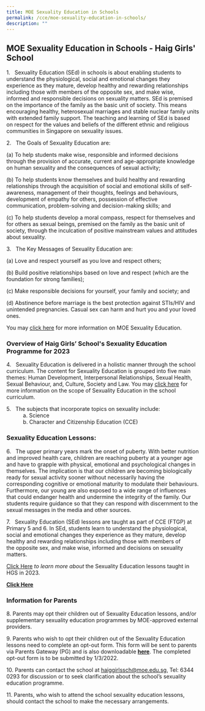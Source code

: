 ```yaml
---
title: MOE Sexuality Education in Schools
permalink: /cce/moe-sexuality-education-in-schools/
description: ""
---
```

## MOE Sexuality Education in Schools - Haig Girls' School


1\.   Sexuality Education (SEd) in schools is about enabling students to understand the physiological, social and emotional changes they experience as they mature, develop healthy and rewarding relationships including those with members of the opposite sex, and make wise, informed and responsible decisions on sexuality matters. SEd is premised on the importance of the family as the basic unit of society. This means encouraging healthy, heterosexual marriages and stable nuclear family units with extended family support. The teaching and learning of SEd is based on respect for the values and beliefs of the different ethnic and religious communities in Singapore on sexuality issues.

  

2\.   The Goals of Sexuality Education are:  

(a)   To help students make wise, responsible and informed decisions through  the  provision  of  accurate,  current  and  age-appropriate knowledge on human sexuality and the consequences of sexual activity;

(b)   To help students know themselves and build healthy and rewarding relationships through the acquisition of social and emotional skills of self- awareness, management of their thoughts, feelings and behaviours, development  of  empathy  for  others,  possession  of  effective communication, problem-solving and decision-making skills; and

(c)   To help students develop a moral compass, respect for themselves and for others as sexual beings, premised on the family as the basic unit of society, through the inculcation of positive mainstream values and attitudes about sexuality.

3\.   The Key Messages of Sexuality Education are:  

(a)  Love and respect yourself as you love and respect others;

(b)   Build positive relationships based on love and respect (which are the foundation for strong families);

(c)  Make responsible decisions for yourself, your family and society; and

(d)   Abstinence before marriage is the best protection against STIs/HIV and unintended pregnancies. Casual sex can harm and hurt you and your loved ones. 

You may [click here](https://www.moe.gov.sg/education-in-sg/our-programmes/sexuality-education) for more information on MOE Sexuality Education.

### Overview of Haig Girls’ School's Sexuality Education Programme for 2023 

4\.   Sexuality Education is delivered in a holistic manner through the school curriculum. The content for Sexuality Education is grouped into five main themes: Human Development, Interpersonal Relationships, Sexual Health, Sexual Behaviour, and, Culture, Society and Law. You may [click here](https://www.moe.gov.sg/education-in-sg/our-programmes/sexuality-education/scope-and-teaching-approach) for more information on the scope of Sexuality Education in the school curriculum.


5\.   The subjects that incorporate topics on sexuality include:   
&nbsp;&nbsp; &nbsp; &nbsp; &nbsp; &nbsp; a.  Science   
&nbsp;&nbsp; &nbsp; &nbsp; &nbsp; &nbsp; b.  Character and Citizenship Education (CCE)

  
### Sexuality Education Lessons:

6\.   The upper primary years mark the onset of puberty. With better nutrition and improved health care, children are reaching puberty at a younger age and have to grapple with physical, emotional and psychological changes in themselves. The implication is that our children are becoming biologically ready for sexual activity sooner without necessarily having the corresponding cognitive or emotional maturity to modulate their behaviours. Furthermore, our young are also exposed to a wide range of influences that could endanger health and undermine the integrity of the family. Our students require guidance so that they can respond with discernment to the sexual messages in the media and other sources.

  

7\.   Sexuality Education (SEd) lessons are taught as part of CCE (FTGP) at Primary 5 and 6. In SEd, students learn to understand the physiological, social and emotional changes they experience as they mature, develop healthy and rewarding relationships including those with members of the opposite sex, and make wise, informed and decisions on sexuality matters.

[Click Here](https://drive.google.com/file/d/1mi90E1d8aZqWZdfSqr4SplPfNV5pU03X/view) _to learn more about_ the Sexuality Education lessons taught in HGS in 2023.







[**Click Here**](/files/2022%20HGS%20SEd%20Update.pdf) 

### Information for Parents


8\. Parents may opt their children out of Sexuality Education lessons, and/or supplementary sexuality education programmes by MOE-approved external providers.    

9\. Parents who wish to opt their children out of the Sexuality Education lessons need to complete an opt-out form. This form will be sent to parents via Parents Gateway (PG) and is also downloadable **[here](/files/2022%20HGS%20SEd%20Parent%20Opt%20Out%20Form.pdf)**. The completed opt-out form is to be submitted by 1/3/2022.  

10\. Parents can contact the school at [haiggirlssch@moe.edu.sg](mailto:haiggirlssch@moe.edu.sg), Tel: 6344 0293 for discussion or to seek clarification about the school’s sexuality education programme.  

11\. Parents, who wish to attend the school sexuality education lessons, should contact the school to make the necessary arrangements.